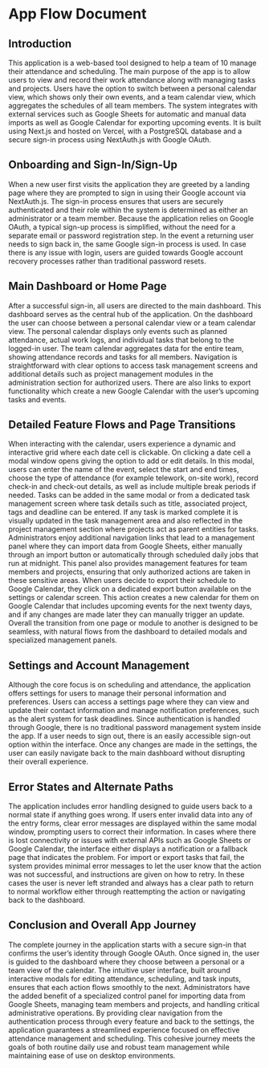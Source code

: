 # App Flow Document

## Introduction

This application is a web-based tool designed to help a team of 10 manage their attendance and scheduling. The main purpose of the app is to allow users to view and record their work attendance along with managing tasks and projects. Users have the option to switch between a personal calendar view, which shows only their own events, and a team calendar view, which aggregates the schedules of all team members. The system integrates with external services such as Google Sheets for automatic and manual data imports as well as Google Calendar for exporting upcoming events. It is built using Next.js and hosted on Vercel, with a PostgreSQL database and a secure sign-in process using NextAuth.js with Google OAuth.

## Onboarding and Sign-In/Sign-Up

When a new user first visits the application they are greeted by a landing page where they are prompted to sign in using their Google account via NextAuth.js. The sign-in process ensures that users are securely authenticated and their role within the system is determined as either an administrator or a team member. Because the application relies on Google OAuth, a typical sign-up process is simplified, without the need for a separate email or password registration step. In the event a returning user needs to sign back in, the same Google sign-in process is used. In case there is any issue with login, users are guided towards Google account recovery processes rather than traditional password resets.

## Main Dashboard or Home Page

After a successful sign-in, all users are directed to the main dashboard. This dashboard serves as the central hub of the application. On the dashboard the user can choose between a personal calendar view or a team calendar view. The personal calendar displays only events such as planned attendance, actual work logs, and individual tasks that belong to the logged-in user. The team calendar aggregates data for the entire team, showing attendance records and tasks for all members. Navigation is straightforward with clear options to access task management screens and additional details such as project management modules in the administration section for authorized users. There are also links to export functionality which create a new Google Calendar with the user’s upcoming tasks and events.

## Detailed Feature Flows and Page Transitions

When interacting with the calendar, users experience a dynamic and interactive grid where each date cell is clickable. On clicking a date cell a modal window opens giving the option to add or edit details. In this modal, users can enter the name of the event, select the start and end times, choose the type of attendance (for example telework, on-site work), record check-in and check-out details, as well as include multiple break periods if needed. Tasks can be added in the same modal or from a dedicated task management screen where task details such as title, associated project, tags and deadline can be entered. If any task is marked complete it is visually updated in the task management area and also reflected in the project management section where projects act as parent entities for tasks. Administrators enjoy additional navigation links that lead to a management panel where they can import data from Google Sheets, either manually through an import button or automatically through scheduled daily jobs that run at midnight. This panel also provides management features for team members and projects, ensuring that only authorized actions are taken in these sensitive areas. When users decide to export their schedule to Google Calendar, they click on a dedicated export button available on the settings or calendar screen. This action creates a new calendar for them on Google Calendar that includes upcoming events for the next twenty days, and if any changes are made later they can manually trigger an update. Overall the transition from one page or module to another is designed to be seamless, with natural flows from the dashboard to detailed modals and specialized management panels.

## Settings and Account Management

Although the core focus is on scheduling and attendance, the application offers settings for users to manage their personal information and preferences. Users can access a settings page where they can view and update their contact information and manage notification preferences, such as the alert system for task deadlines. Since authentication is handled through Google, there is no traditional password management system inside the app. If a user needs to sign out, there is an easily accessible sign-out option within the interface. Once any changes are made in the settings, the user can easily navigate back to the main dashboard without disrupting their overall experience.

## Error States and Alternate Paths

The application includes error handling designed to guide users back to a normal state if anything goes wrong. If users enter invalid data into any of the entry forms, clear error messages are displayed within the same modal window, prompting users to correct their information. In cases where there is lost connectivity or issues with external APIs such as Google Sheets or Google Calendar, the interface either displays a notification or a fallback page that indicates the problem. For import or export tasks that fail, the system provides minimal error messages to let the user know that the action was not successful, and instructions are given on how to retry. In these cases the user is never left stranded and always has a clear path to return to normal workflow either through reattempting the action or navigating back to the dashboard.

## Conclusion and Overall App Journey

The complete journey in the application starts with a secure sign-in that confirms the user’s identity through Google OAuth. Once signed in, the user is guided to the dashboard where they choose between a personal or a team view of the calendar. The intuitive user interface, built around interactive modals for editing attendance, scheduling, and task inputs, ensures that each action flows smoothly to the next. Administrators have the added benefit of a specialized control panel for importing data from Google Sheets, managing team members and projects, and handling critical administrative operations. By providing clear navigation from the authentication process through every feature and back to the settings, the application guarantees a streamlined experience focused on effective attendance management and scheduling. This cohesive journey meets the goals of both routine daily use and robust team management while maintaining ease of use on desktop environments.
